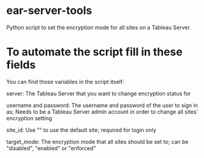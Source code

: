 # ear-server-tools

Python script to set the encryption mode for all sites on a Tableau Server. 

# To automate the script fill in these fields

You can find those variables in the script itself:

server: The Tableau Server that you want to change encryption status for

username and password: The username and password of the user to sign in as; Needs to be a Tableau Server admin account in order to change all sites' encryption setting

site_id: Use "" to use the default site; required for login only

target_mode: The encryption mode that all sites should be set to; can be "disabled", "enabled" or "enforced"
